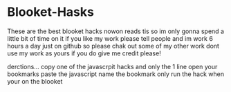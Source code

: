# Blooket-Hasks
These are the best blooket hacks nowon reads tis so im only gonna spend a little bit of time on it
if you like my work please tell people and im work 6 hours a day just on github so please chak out some of my other work
dont use my work as yours
if you do give me credit please!







derctions...
copy one of the javascrpit hacks and only the 1 line
open your bookmarks
paste the javascript
name the bookmark
only run the hack when your on the blooket
